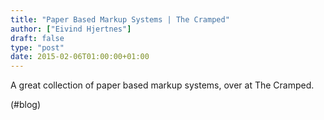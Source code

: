 ```yaml
---
title: "Paper Based Markup Systems | The Cramped"
author: ["Eivind Hjertnes"]
draft: false
type: "post"
date: 2015-02-06T01:00:00+01:00
---
```


A great collection of paper based markup systems, over at The Cramped.

(#blog)
